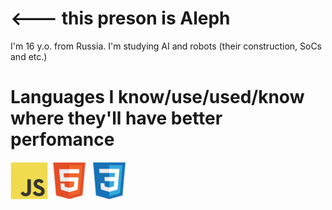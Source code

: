 # <--- this preson is Aleph

I'm 16 y.o. from Russia. I'm studying AI and robots (their construction, SoCs and etc.)

# Languages I know/use/used/know where they'll have better perfomance
<div>

<img src="https://github.com/devicons/devicon/blob/master/icons/javascript/javascript-original.svg" title="JavaScript"  alt="JavaScript" width="60" height="60"/>
<img src="https://github.com/devicons/devicon/blob/master/icons/html5/html5-original.svg" title="HTML"  alt="HTML" width="60" height="60"/>
<img src="https://github.com/devicons/devicon/blob/master/icons/css3/css3-original.svg" title="CSS"  alt="CSS" width="60" height="60"/>

  
</div>
